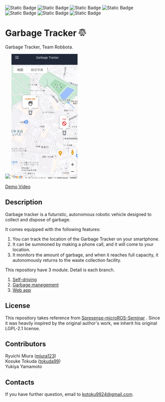 ![Static Badge](https://img.shields.io/badge/Sony-Spresense-blue)
![Static Badge](https://img.shields.io/badge/ROS2-humble-blue)
![Static Badge](https://img.shields.io/badge/Nextjs-13-%23fff)
![Static Badge](https://img.shields.io/badge/ELTLES-%231d76db)
![Static Badge](https://img.shields.io/badge/LTE-%23fbca04)
![Static Badge](https://img.shields.io/badge/supabase-1.110.1-%230e8a16)
![Static Badge](https://img.shields.io/badge/Build-passing-%23brightgreen)

# Garbage Tracker <img src="docs/logo.png" height="25">
Garbage Tracker, Team Robbota. 

<img src="docs/garbage-tracker.png" height="400"> <img src="docs/app.png" height="400">

[Demo Video]()

## Description

Garbage tracker is a futuristic, autonomous robotic vehicle designed to collect and dispose of garbage.

It comes equipped with the following features:
1. You can track the location of the Garbage Tracker on your smartphone.
2. It can be summoned by making a phone call, and it will come to your location.
3. It monitors the amount of garbage, and when it reaches full capacity, it autonomously returns to the waste collection facility.

This repository have 3 module. Detail is each branch.
1. [Self-driving]()
2. [Garbage manegement]()
3. [Web app]()
## License

This repository takes reference from [Spresense-microROS-Seminar](https://github.com/TE-YoshinoriOota/Spresense-microROS-Seminar) .
Since it was heavily inspired by the original author's work, we inherit his original LGPL-2.1 license.

## Contributors
Ryuichi Miura ([miura123](https://github.com/miura123))<br>
Kosuke Tokuda ([tokuda99](https://github.com/tokuda99))<br>
Yukiya Yamamoto
## Contacts

If you have further question, email to kotoku9924@gmail.com.